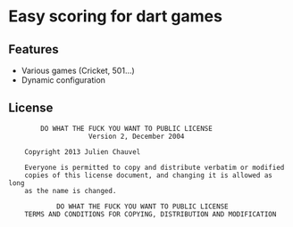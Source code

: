 Easy scoring for dart games
============================

Features
--------
* Various games (Cricket, 501...)
* Dynamic configuration

License
-------
		    DO WHAT THE FUCK YOU WANT TO PUBLIC LICENSE
		                Version 2, December 2004

		Copyright 2013 Julien Chauvel

		Everyone is permitted to copy and distribute verbatim or modified
		copies of this license document, and changing it is allowed as long
		as the name is changed.

		        DO WHAT THE FUCK YOU WANT TO PUBLIC LICENSE
		TERMS AND CONDITIONS FOR COPYING, DISTRIBUTION AND MODIFICATION

